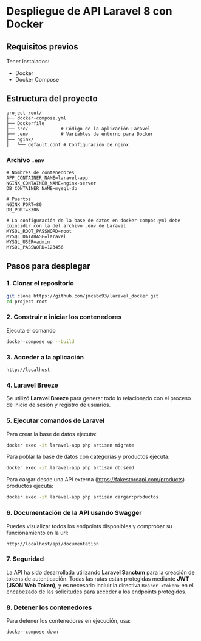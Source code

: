 # Despliegue de API Laravel 8 con Docker

## Requisitos previos

Tener instalados:

- Docker
- Docker Compose

## Estructura del proyecto

```
project-root/
├── docker-compose.yml
├── Dockerfile
├── src/            # Código de la aplicación Laravel
├── .env            # Variables de entorno para Docker
├── nginx/
│   └── default.conf # Configuración de nginx
```

### Archivo `.env`

```
# Nombres de contenedores
APP_CONTAINER_NAME=laravel-app
NGINX_CONTAINER_NAME=nginx-server
DB_CONTAINER_NAME=mysql-db

# Puertos
NGINX_PORT=80
DB_PORT=3306

# La configuración de la base de datos en docker-compos.yml debe coincidir con la del archivo .env de Laravel
MYSQL_ROOT_PASSWORD=root
MYSQL_DATABASE=laravel
MYSQL_USER=admin
MYSQL_PASSWORD=123456
```

## Pasos para desplegar

### 1. Clonar el repositorio

```bash
git clone https://github.com/jmcabo93/laravel_docker.git
cd project-root
```

### 2. Construir e iniciar los contenedores

Ejecuta el comando 

```bash
docker-compose up --build
```

### 3. Acceder a la aplicación

```
http://localhost
```

### 4. Laravel Breeze

Se utilizó **Laravel Breeze** para generar todo lo relacionado con el proceso de inicio de sesión y registro de usuarios.

### 5. Ejecutar comandos de Laravel

Para crear la base de datos ejecuta:
```bash
docker exec -it laravel-app php artisan migrate
```
Para poblar la base de datos con categorías y productos ejecuta:
```bash
docker exec -it laravel-app php artisan db:seed
```
Para cargar desde una API externa (https://fakestoreapi.com/products) productos ejecuta:
```bash
docker exec -it laravel-app php artisan cargar:productos
```

### 6. Documentación de la API usando Swagger

Puedes visualizar todos los endpoints disponibles y comprobar su funcionamiento en la url:

```
http://localhost/api/documentation
```

### 7. Seguridad

La API ha sido desarrollada utilizando **Laravel Sanctum** para la creación de tokens de autenticación. Todas las rutas están protegidas mediante **JWT (JSON Web Token)**, y es necesario incluir la directiva `Bearer <token>` en el encabezado de las solicitudes para acceder a los endpoints protegidos.

### 8. Detener los contenedores

Para detener los contenedores en ejecución, usa:

```bash
docker-compose down
```
